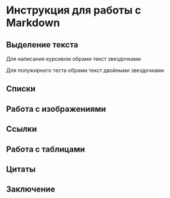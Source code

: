 # Инструкция для работы с Markdown

## Выделение текста

Для написания курсивом обрами текст звездочками 

Для полужирного теста обрами текст двойными звездочками

## Списки

## Работа с изображениями


## Ссылки

## Работа с таблицами

## Цитаты

## Заключение